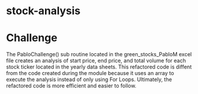 # stock-analysis

# Challenge

The PabloChallenge() sub routine located in the green_stocks_PabloM excel file creates an analysis of start price, end price, and total volume for each stock ticker located in the yearly data sheets. This refactored code is diffent from the code created during the module because it uses an array to execute the analysis instead of only using For Loops. Ultimately, the refactored code is more efficient and easier to follow.
